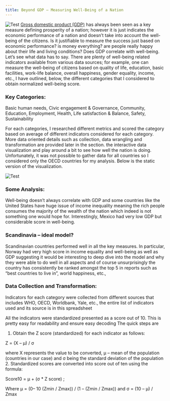 ```yaml
---
title: Beyond GDP – Measuring Well-Being of a Nation
---
```

![Test](/img/wellbeing.jpg "Test")
[Gross domestic product (GDP)](https://en.wikipedia.org/wiki/Gross_domestic_product) has always been seen as a key measure defining prosperity of a nation; however it is just indicates the economic performance of a nation and doesn’t take into account the well-being of the citizens. Is it justifiable to measure the success just based on economic performance? is money everything? are people really happy about their life and living conditions? Does GDP correlate with well-being. Let’s see what data has to say. There are plenty of well-being related indicators available from various data sources; for example, one can measure the well-being of citizens based on quality of life, education, basic facilities, work-life balance, overall happiness, gender equality, income, etc., I have outlined, below, the different categories that I considered to obtain normalized well-being score.
### Key Categories:

Basic human needs, Civic engagement & Governance, Community, Education, Employment, Health, Life satisfaction & Balance, Safety, Sustainability

For each categories, I researched different metrics and scored the category based on average of different indicators considered for each category. More data oriented details such as collection, data wrangling and transformation are provided later in the section. 
the interactive data visualization and play around a bit to see how well the nation is doing. Unfortunately, it was not possible to gather data for all countries so I considered only the OECD countries for my analysis. Below is the static version of the visualization.

![Test](/img/wellbeing2.jpg "Test")

### Some Analysis: 

Well-being doesn’t always correlate with GDP and some countries like the United States have huge issue of income inequality meaning the rich people consumes the majority of the wealth of the nation which indeed is not something one would hope for. Interestingly, Mexico had very low GDP but considerable score in well-being.

### Scandinavia – ideal model?

Scandinavian countries performed well in all the key measures. In particular, Norway had very high score in income equality and well-being as well as GDP suggesting it would be interesting to deep dive into the model and why they were able to do well in all aspects and of course unsurprisingly the country has consistently be ranked amongst the top 5 in reports such as “best countries to live in”, world happiness, etc.,

### Data Collection and Transformation:

Indicators for each category were collected from different sources that includes WHO, OECD, Worldbank, Yale, etc., the entire list of indicators used and its source is in this spreadsheet

All the indicators were standardized presented as a score out of 10. This is pretty easy for readability and ensure easy decoding  The quick steps are
1. Obtain the Z score (standardized) for each indicator as follows:

Z = (X – µ) / σ

where X represents the value to be converted, µ – mean of the population (countries in our case) and  σ being the standard deviation of the population
2. Standardized scores are converted into score out of ten using the formula:

Score10 = µ + (σ * Z score) ;  

Where µ = (0– 10 (Zmin / Zmax)) / (1 – (Zmin / Zmax))  and σ = (10 – µ) / Zmax



